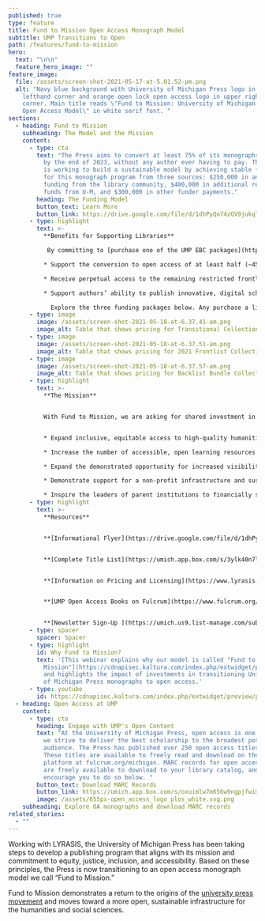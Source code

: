 ```yaml
---
published: true
type: feature
title: Fund to Mission Open Access Monograph Model
subtitle: UMP Transitions to Open
path: /features/fund-to-mission
hero:
  text: "\n\n"
  feature_hero_image: ""
feature_image:
  file: /assets/screen-shot-2021-05-17-at-5.01.52-pm.png
  alt: "Navy blue background with University of Michigan Press logo in upper
    lefthand corner and orange open lock open access logo in upper righthand
    corner. Main title reads \"Fund to Mission: University of Michigan Press'
    Open Access Model\" in white serif font. "
sections:
  - heading: Fund to Mission
    subheading: The Model and the Mission
    content:
      - type: cta
        text: "The Press aims to convert at least 75% of its monographs to open access
          by the end of 2023, without any author ever having to pay. The Press
          is working to build a sustainable model by achieving stable funding
          for this monograph program from three sources: $250,000 in annual
          funding from the library community, $400,000 in additional recurring
          funds from U-M, and $300,000 in other funder payments."
        heading: The Funding Model
        button_text: Learn More
        button_link: https://drive.google.com/file/d/1dhPyQo74zGV9jukqlootY8JF8uj-7Q2p/view
      - type: highlight
        text: >-
          **Benefits for Supporting Libraries**

           By committing to [purchase one of the UMP EBC packages](https://drive.google.com/file/d/1dhPyQo74zGV9jukqlootY8JF8uj-7Q2p/view), libraries:

          * Support the conversion to open access of at least half (~45) of University of Michigan Press scholarly monographs in 2022 (We will expand this percentage if we realize our full goal, and will build on it in succeeding years);

          * Receive perpetual access to the remaining restricted frontlist titles and term access to the backlist (~1,500 titles), which will otherwise remain closed to non-purchasers;

          * Support authors’ ability to publish innovative, digital scholarship leveraging the next-generation, open-source Fulcrum platform.

            Explore the three funding packages below. Any purchase a library makes today supports our transition to open access. Libraries who commit to purchase before **June 30, 2021** [will receive an extra 5% discount](https://www.google.com/url?q=https://www.lyrasis.org/content/Pages/product-details.aspx?pid%3D8D37544B-F9AA-E811-9416-00155DA0E429&sa=D&source=editors&ust=1621338454104000&usg=AOvVaw0oXdtowU_TYCHniOs-FzrW).
      - type: image
        image: /assets/screen-shot-2021-05-18-at-6.37.41-am.png
        image_alt: Table that shows pricing for Transitional Collection
      - type: image
        image: /assets/screen-shot-2021-05-18-at-6.37.51-am.png
        image_alt: Table that shows pricing for 2021 Frontlist Collection
      - type: image
        image: /assets/screen-shot-2021-05-18-at-6.37.57-am.png
        image_alt: Table that shows pricing for Backlist Bundle Collection
      - type: highlight
        text: >-
          **The Mission**


          With Fund to Mission, we are asking for shared investment in strengthening humanities and social sciences infrastructure and scholarship. Through a transparent model that fits with existing library workflows and provides unique benefits to supporters, we hope to:


          * Expand inclusive, equitable access to high-quality humanities and qualitative social science scholarship for diverse, global audiences;

          * Increase the number of accessible, open learning resources for students that are instantly available, downloadable, and free of DRM restrictions;

          * Expand the demonstrated opportunity for increased visibility and impact that open access provides to all authors, without the inequities of “pay to publish”;

          * Demonstrate support for a non-profit infrastructure and sustainable business model, on a platform that already hosts other university press content and collections;

          * Inspire the leaders of parent institutions to financially support their presses in more sustainable and open approaches to monograph publishing.
      - type: highlight
        text: >-
          **Resources**


          **[Informational Flyer](https://drive.google.com/file/d/1dhPyQo74zGV9jukqlootY8JF8uj-7Q2p/view)**


          **[Complete Title List](https://umich.app.box.com/s/3ylk40n7lo3oyl62j9wlvvhus69ocf0v)**


          **[Information on Pricing and Licensing](https://www.lyrasis.org/content/Pages/product-details.aspx?pid=8D37544B-F9AA-E811-9416-00155DA0E429)**


          **[UMP Open Access Books on Fulcrum](https://www.fulcrum.org/michigan?locale=en&user_access=oa)**


          **[Newsletter Sign-Up ](https://umich.us9.list-manage.com/subscribe?u=a4cd6f758656d0e1542fcb495&id=ee5048bf45)**
      - type: spacer
        spacer: Spacer
      - type: highlight
        id: Why Fund to Mission?
        text: '[This webinar explains why our model is called "Fund to
          Mission"](https://cdnapisec.kaltura.com/index.php/extwidget/preview/partner_id/1038472/uiconf_id/25437071/entry_id/1_3omiqtfm/embed/dynamic)
          and highlights the impact of investments in transitioning University
          of Michigan Press monographs to open access.'
      - type: youtube
        id: https://cdnapisec.kaltura.com/index.php/extwidget/preview/partner_id/1038472/uiconf_id/25437071/entry_id/1_3omiqtfm/embed/dynamic
  - heading: Open Access at UMP
    content:
      - type: cta
        heading: Engage with UMP's Open Content
        text: "At the University of Michigan Press, open access is one of many ways that
          we strive to deliver the best scholarship to the broadest possible
          audience. The Press has published over 250 open access titles to date.
          These titles are available to freely read and download on the Fulcrum
          platform at fulcrum.org/michigan. MARC records for open access books
          are freely available to download to your library catalog, and we
          encourage you to do so below. "
        button_text: Download MARC Records
        button_link: https://umich.app.box.com/s/oxuimlw7m656w9ngpjfwim10zdqxy5at
        image: /assets/655px-open_access_logo_plos_white.svg.png
    subheading: Explore OA monographs and download MARC records
related_stories:
  - ""
---
```

Working with LYRASIS, the University of Michigan Press has been taking steps to develop a publishing program that aligns with its mission and commitment to equity, justice, inclusion, and accessibility. Based on these principles, the Press is now transitioning to an open access monograph model we call “Fund to Mission.” 

Fund to Mission demonstrates a return to the origins of the [university press movement](https://aupresses.org/the-value-of-university-presses/) and moves toward a
more open, sustainable infrastructure for the humanities and social sciences.